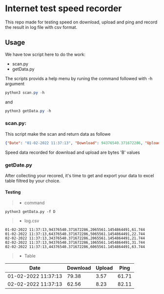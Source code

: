 # Internet test speed recorder

This repo made for testing speed on download, upload and ping and record the result in log file with csv format.

## Usage
We have tow script here to do the work:
- scan.py
- getData.py

The scripts provids a help menu by runing the command followed with -h argument
```powershell
python3 scan.py -h
```
and
```powershell
python3 getData.py -h
```

### scan.py:
This script make the scan and return data as followe
```json
{"Date": "01-02-2022 11:37:13", "Download": 94376540.371672286, "Upload": 1065561.1454864491, "Ping": 61.744}
```
Speed data recorded for download and upload are bytes 'B' values

### getDate.py
After collecting your recored, it's time to get and export your data to excel table filtred by your choice.

#### Testing

> - command

```poweshell
python3 getData.py -f D 
```

> - log.csv

 ```csv
01-02-2022 11:37:13,94376540.371672286,2065561.1454864491,61.744
01-02-2022 11:37:13,64376540.371672286,5065561.1454864491,22.744
02-02-2022 11:37:13,34376540.371672286,2065561.1454864491,21.744
02-02-2022 11:37:13,94376540.371672286,1065561.1454864491,31.744
02-02-2022 11:37:13,44376540.371672286,6065561.1454864491,63.744
```
> - Table

| Date                | Download | Upload | Ping  |
|---------------------|----------|--------|-------|
| 01-02-2022 11:37:13 | 79.38    | 3.57   | 61.71 |
| 02-02-2022 11:37:13 | 62.56 | 8.23 | 82.11 |
